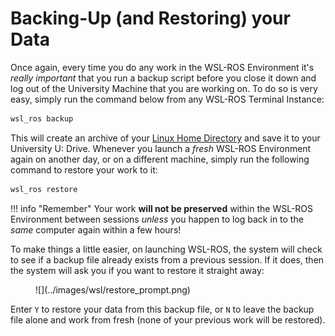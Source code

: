 # Backing-Up (and Restoring) your Data

Once again, every time you do any work in the WSL-ROS Environment it's *really important* that you run a backup script before you close it down and log out of the University Machine that you are working on.  To do so is very easy, simply run the command below from any WSL-ROS Terminal Instance:

```bash
wsl_ros backup
```

This will create an archive of your [Linux Home Directory](../linux-term) and save it to your University U: Drive. Whenever you launch a *fresh* WSL-ROS Environment again on another day, or on a different machine, simply run the following command to restore your work to it:

```bash
wsl_ros restore
```

!!! info "Remember"
    Your work **will not be preserved** within the WSL-ROS Environment between sessions *unless* you happen to log back in to the *same* computer again within a few hours!

To make things a little easier, on launching WSL-ROS, the system will check to see if a backup file already exists from a previous session. If it does, then the system will ask you if you want to restore it straight away:

<figure markdown>
  ![](../images/wsl/restore_prompt.png)
</figure>

Enter `Y` to restore your data from this backup file, or `N` to leave the backup file alone and work from fresh (none of your previous work will be restored). 